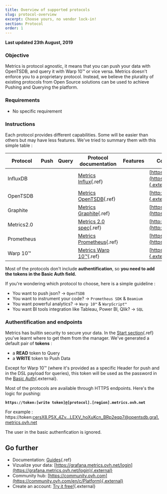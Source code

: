 ```yaml
---
title: Overview of supported protocols
slug: protocol-overview
excerpt: Choose yours, no vendor lock-in!
section: Protocol
order: 1
---
```


**Last updated 23th August, 2019**

### Objective

Metrics is protocol agnostic, it means that you can push your data with OpenTSDB, and query it with Warp 10™ or vice versa.
Metrics doesn't enforce you to a proprietary protocol. Instead, we believe the plurality of existing protocols from Open Source solutions can be used to achieve Pushing and Querying the platform.

### Requirements

- No specific requirement

### Instructions

Each protocol provides different capabilities. Some will be easier than others but may have less features. We've tried to summary them with this simple table :

| Protocol   | Push                         | Query                        | Protocol documentation                                            | Features                                                                          | Corresponding Open Source project                                                                   |
| ---------- | ---------------------------- | ---------------------------- | ----------------------------------------------------------------- | --------------------------------------------------------------------------------- | --------------------------------------------------------------------------------------------------- |
| InfluxDB   | <i class="fas fa-check"></i> | <i class="fas fa-check"></i> | [Metrics Influx](../protocol_influxdb/guide.en-gb.md){.ref}       | <i class="fas fa-star"></i>                                                       | [https://docs.influxdata.com/influxdb/v1.7/](https://docs.influxdata.com/influxdb/v1.7/){.external} |
| OpenTSDB   | <i class="fas fa-check"></i> | <i class="fas fa-check"></i> | [Metrics OpenTSDB](../protocol_opentsdb/guide.en-gb.md){.ref}     | <i class="fas fa-star"><i class="fas fa-star">                                    | [http://opentsdb.net/](http://opentsdb.net/){.external}                                             |
| Graphite   | <i class="fas fa-check"></i> | <i class="fas fa-check"></i> | [Metrics Graphite](../protocol_graphite/guide.en-gb.md){.ref}     | <i class="fas fa-star"><i class="fas fa-star"></i>                                | [https://graphiteapp.org/](https://graphiteapp.org/){.external}                                     |
| Metrics2.0 | <i class="fas fa-check"></i> | <i class="fas fa-times"></i> | [Metrics 2.0 spec](../protocol_opentsdb/guide.en-gb.md){.ref}     | <i class="fas fa-star"><i class="fas fa-star">                                    | [http://metrics20.org/](http://metrics20.org/){.external}                                           |
| Prometheus | <i class="fas fa-check"></i> | <i class="fas fa-check"></i> | [Metrics Prometheus](../protocol_prometheus/guide.en-gb.md){.ref} | <i class="fas fa-star"></i><i class="fas fa-star"></i>                            | [https://prometheus.io/](https://prometheus.io/){.external}                                         |
| Warp 10™   | <i class="fas fa-check"></i> | <i class="fas fa-check"></i> | [Metrics Warp 10™](../protocol_warp10/guide.en-gb.md){.ref}       | <i class="fas fa-star"></i><i class="fas fa-star"></i><i class="fas fa-star"></i> | [https://warp10.io/](https://warp10.io/){.external}                                                 |

Most of the protocols don't include **authentification**, so **you need to add the tokens in the Basic Auth field.**

If you're wondering which protocol to choose, here is a simple guideline :

- You want to push json? -> `OpenTSDB`
- You want to instrument your code? -> `Prometheus SDK` & `Beamium`
- You want powerful analytics? -> `Warp 10™` & `WarpScript™`
- You want BI tools integration like Tableau, Power BI, Qlik? -> `SQL`

### Authentification and endpoints

Metrics has builtin security to secure your data. In the [Start section](../metrics_order/guide.en-gb.md){.ref} you've learnt where to get them from the manager. We've generated a default pair of **tokens** :

- a **READ** token to Query
- a **WRITE** token to Push Data

Except for Warp 10™ (where it's provided as a specific Header for push and in the DSL payload for queries), this token will be used as the password in the [Basic Auth](https://en.wikipedia.org/wiki/Basic_access_authentication){.external}.

Most of the protocols are available through HTTPS endpoints. Here's the logic for pushing:

**`https://token:[write token]@[protocol].[region].metrics.ovh.net`**

For example :  https://token:cersX8.P5X_4Zv...LEXV_hoXuKcn_BRp2eqp7@opentsdb.gra1.metrics.ovh.net

The user in the basic authenfication is ignored.

## Go further

- Documentation: [Guides](../product.en-gb.md){.ref}
- Vizualize your data: [https://grafana.metrics.ovh.net/login](https://grafana.metrics.ovh.net/login){.external}
- Community hub: [https://community.ovh.com](https://community.ovh.com/en/c/Platform){.external}
- Create an account: [Try it free!](https://www.ovh.com/fr/order/express/#/new/express/resume?products=~%28~%28planCode~%27metrics-free-trial~configuration~%28~%28label~%27region~values~%28~%27gra1%29%29%29~option~%28~%29~quantity~1~productId~%27metrics%29%29&paymentMeanRequired=0){.external}
